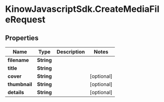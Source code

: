 # KinowJavascriptSdk.CreateMediaFileRequest

## Properties
Name | Type | Description | Notes
------------ | ------------- | ------------- | -------------
**filename** | **String** |  | 
**title** | **String** |  | 
**cover** | **String** |  | [optional] 
**thumbnail** | **String** |  | [optional] 
**details** | **String** |  | [optional] 



